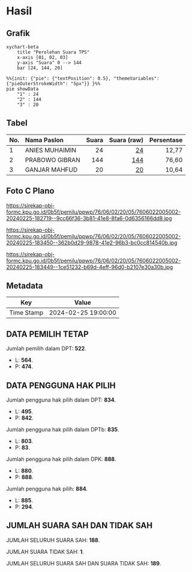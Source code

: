 # Hasil

## Grafik

```mermaid
xychart-beta
    title "Perolehan Suara TPS"
    x-axis [01, 02, 03]
    y-axis "Suara" 0 --> 144
    bar [24, 144, 20]
```

```mermaid
%%{init: {"pie": {"textPosition": 0.5}, "themeVariables": {"pieOuterStrokeWidth": "5px"}} }%%
pie showData
    "1" : 24
    "2" : 144
    "3" : 20
```

## Tabel

| No. | Nama Paslon    | Suara | Suara (raw) | Persentase |
|:--- |:-------------- | -----:| -----------:| ----------:|
| 1   | ANIES MUHAIMIN | 24    | [24][p-1]   | 12,77      |
| 2   | PRABOWO GIBRAN | 144   | [144][p-2]  | 76,60      |
| 3   | GANJAR MAHFUD  | 20    | [20][p-3]   | 10,64      |


[p-1]: https://github.com/gigit-pemilu/pemilu-2024-76-sulawesi-barat/blob/main/pilpres/hitung-suara/sub/76-sulawesi-barat/sub/06-mamuju-tengah/sub/02-pangale/sub/2005-kuo/sub/002-tps/sub/paslon-1.txt
[p-2]: https://github.com/gigit-pemilu/pemilu-2024-76-sulawesi-barat/blob/main/pilpres/hitung-suara/sub/76-sulawesi-barat/sub/06-mamuju-tengah/sub/02-pangale/sub/2005-kuo/sub/002-tps/sub/paslon-2.txt
[p-3]: https://github.com/gigit-pemilu/pemilu-2024-76-sulawesi-barat/blob/main/pilpres/hitung-suara/sub/76-sulawesi-barat/sub/06-mamuju-tengah/sub/02-pangale/sub/2005-kuo/sub/002-tps/sub/paslon-3.txt

## Foto C Plano

https://sirekap-obj-formc.kpu.go.id/0b5f/pemilu/ppwp/76/06/02/20/05/7606022005002-20240225-182719--9cc66f36-3b81-41e8-8fa6-0d6356166dd8.jpg

https://sirekap-obj-formc.kpu.go.id/0b5f/pemilu/ppwp/76/06/02/20/05/7606022005002-20240225-183450--362b0d29-9878-41e2-96b3-bc0cc814540b.jpg

https://sirekap-obj-formc.kpu.go.id/0b5f/pemilu/ppwp/76/06/02/20/05/7606022005002-20240225-183449--1ce51232-b69d-4eff-96d0-b2107e30a30b.jpg


## Metadata

| Key        | Value               |
| ---------- | ------------------- |
| Time Stamp | 2024-02-25 19:00:00 |


## DATA PEMILIH TETAP

Jumlah pemilih dalam DPT: **522**.
 * L: **564**.
 * P: **474**.

## DATA PENGGUNA HAK PILIH

Jumlah pengguna hak pilih dalam DPT: **834**.
 * L: **495**.
 * P: **842**.

Jumlah pengguna hak pilih dalam DPTb: **835**.
 * L: **803**.
 * P: **83**.

Jumlah pengguna hak pilih dalam DPK: **888**.
 * L: **880**.
 * P: **888**.

Jumlah pengguna hak pilih: **884**.
 * L: **885**.
 * P: **294**.

## JUMLAH SUARA SAH DAN TIDAK SAH

JUMLAH SELURUH SUARA SAH: **188**.

JUMLAH SUARA TIDAK SAH: **1**.

JUMLAH SELURUH SUARA SAH DAN SUARA TIDAK SAH: **189**.


